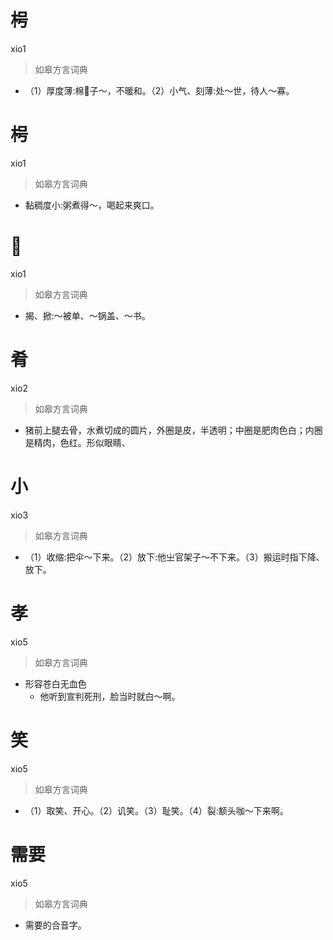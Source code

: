 # 枵
xio1
> 如皋方言词典
- （1）厚度薄:棉𧘸子～，不暖和。（2）小气、刻薄:处～世，待人～寡。

# 枵
xio1
> 如皋方言词典
- 黏稠度小:粥煮得～，喝起来爽口。

# 𢳚
xio1
> 如皋方言词典
- 揭、掀:～被单、～锅盖、～书。

# 肴
xio2
> 如皋方言词典
- 猪前上腿去骨，水煮切成的圆片，外圈是皮，半透明；中圈是肥肉色白；内圈是精肉，色红。形似眼睛、

# 小
xio3
> 如皋方言词典
- （1）收缩:把伞～下来。（2）放下:他㞢官架子～不下来。（3）搬运时指下降、放下。

# 孝
xio5
> 如皋方言词典
- 形容苍白无血色
  - 他听到宣判死刑，脸当时就白～啊。

# 笑
xio5
> 如皋方言词典
- （1）取笑、开心。（2）讥笑。（3）耻笑。（4）裂:额头咖～下来啊。

# 需要
xio5
> 如皋方言词典
- 需要的合音字。
